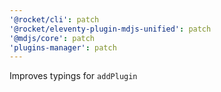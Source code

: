 ```yaml
---
'@rocket/cli': patch
'@rocket/eleventy-plugin-mdjs-unified': patch
'@mdjs/core': patch
'plugins-manager': patch
---
```


Improves typings for `addPlugin`
